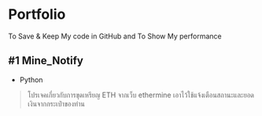 # Portfolio
To Save &amp; Keep My code in GitHub and To Show My performance

## #1 Mine_Notify
* Python
> โปรเจคเกี่ยวกับการขุดเหรียญ ETH จากเว็บ ethermine เอาไว้ใช้แจ้งเตือนสถานะและยอดเงินจากกระเป๋าของท่าน
